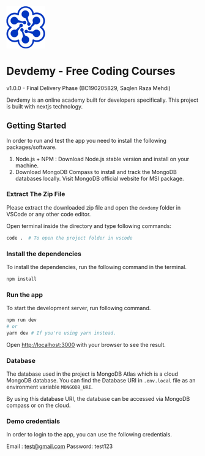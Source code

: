 <img src="./public/logo.svg"  width="20%" height="20%">

# Devdemy - Free Coding Courses

v1.0.0 - Final Delivery Phase (BC190205829, Saqlen Raza Mehdi)

Devdemy is an online academy built for developers specifically. This project is built with nextjs technology.

## Getting Started

In order to run and test the app you need to install the following packages/software.

1. Node.js + NPM : Download Node.js stable version and install on your machine.
2. Download MongoDB Compass to install and track the MongoDB databases locally. Visit MongoDB official website for MSI package.

### Extract The Zip File

Please extract the downloaded zip file and open the `devdemy` folder in VSCode or any other code editor.

Open terminal inside the directory and type following commands:

```bash
code .  # To open the project folder in vscode
```

### Install the dependencies

To install the dependencies, run the following command in the terminal.

```bash
npm install
```

### Run the app

To start the development server, run following command.

```bash
npm run dev
# or
yarn dev # If you're using yarn instead.
```

Open [http://localhost:3000](http://localhost:3000) with your browser to see the result.

### Database

The database used in the project is MongoDB Atlas which is a cloud MongoDB database.
You can find the Database URI in `.env.local` file as an environment variable `MONGODB_URI`.

By using this database URI, the database can be accessed via MongoDB compass or on the cloud.

### Demo credentials

In order to login to the app, you can use the following credentials.

Email : test@gmail.com
Password: test123
